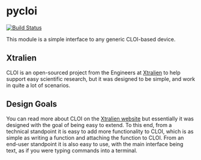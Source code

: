 pycloi
======

[![Build Status](https://travis-ci.org/Xtralien/pycloi.svg?branch=master)](https://travis-ci.org/Xtralien/pycloi)

This module is a simple interface to any generic CLOI-based device.


Xtralien
--------

CLOI is an open-sourced project from the Engineers at [Xtralien](http://xtralien.com)
to help support easy scientific research, but it was designed to be simple, and work in
quite a lot of scenarios.


Design Goals
------------

You can read more about CLOI on the [Xtralien website](http://xtralien.com) but essentially it was designed with the
goal of being easy to extend.
To this end, from a technical standpoint it is easy to add more functionality to CLOI, which is as simple as writing
a function and attaching the function to CLOI.
From an end-user standpoint it is also easy to use, with the main interface being text, as if you were typing commands
into a terminal.